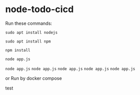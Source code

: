 # node-todo-cicd

Run these commands:


`sudo apt install nodejs`


`sudo apt install npm`


`npm install`

`node app.js`

`node app.js`
`node app.js`
`node app.js`
`node app.js`
`node app.js`


or Run by docker compose

test

